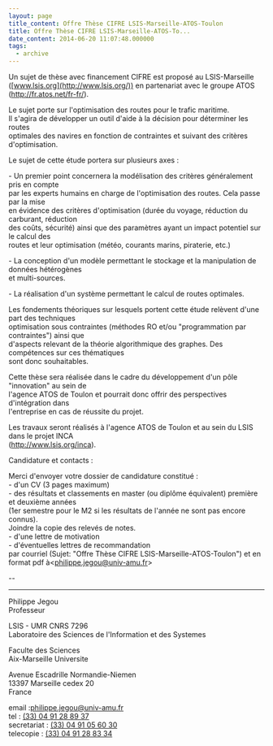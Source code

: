 ```yaml
---
layout: page
title_content: Offre Thèse CIFRE LSIS-Marseille-ATOS-Toulon
title: Offre Thèse CIFRE LSIS-Marseille-ATOS-To...
date_content: 2014-06-20 11:07:48.000000
tags:
  - archive
---
```

Un sujet de thèse avec financement CIFRE est proposé au LSIS-Marseille  
([www.lsis.org](http://www.lsis.org/)) en partenariat avec le groupe ATOS
(<http://fr.atos.net/fr-fr/>).  
  
Le sujet porte sur l'optimisation des routes pour le trafic maritime.  
Il s'agira de développer un outil d'aide à la décision pour déterminer les
routes  
optimales des navires en fonction de contraintes et suivant des critères
d'optimisation.  
  
Le sujet de cette étude portera sur plusieurs axes :  
  
\- Un premier point concernera la modélisation des critères généralement pris
en compte  
par les experts humains en charge de l'optimisation des routes. Cela passe par
la mise  
en évidence des critères d'optimisation (durée du voyage, réduction du
carburant, réduction  
des coûts, sécurité) ainsi que des paramètres ayant un impact potentiel sur le
calcul des  
routes et leur optimisation (météo, courants marins, piraterie, etc.)  
  
\- La conception d'un modèle permettant le stockage et la manipulation de
données hétérogènes  
et multi-sources.  
  
\- La réalisation d'un système permettant le calcul de routes optimales.  
  
Les fondements théoriques sur lesquels portent cette étude relèvent d'une part
des techniques  
optimisation sous contraintes (méthodes RO et/ou "programmation par
contraintes") ainsi que  
d'aspects relevant de la théorie algorithmique des graphes. Des compétences
sur ces thématiques  
sont donc souhaitables.  
  
Cette thèse sera réalisée dans le cadre du développement d'un pôle
"innovation" au sein de  
l'agence ATOS de Toulon et pourrait donc offrir des perspectives d'intégration
dans  
l'entreprise en cas de réussite du projet.  
  
Les travaux seront réalisés à l'agence ATOS de Toulon et au sein du LSIS dans
le projet INCA  
(<http://www.lsis.org/inca>).  
  
Candidature et contacts :  
  
Merci d'envoyer votre dossier de candidature constitué :  
\- d'un CV (3 pages maximum)  
\- des résultats et classements en master (ou diplôme équivalent) première et
deuxième années  
(1er semestre pour le M2 si les résultats de l'année ne sont pas encore
connus).  
Joindre la copie des relevés de notes.  
\- d'une lettre de motivation  
\- d'éventuelles lettres de recommandation  
par courriel (Sujet: "Offre Thèse CIFRE LSIS-Marseille-ATOS-Toulon") et en
format pdf à<[philippe.jegou@univ-amu.fr](mailto:philippe.jegou@univ-amu.fr)>  
  
  
\--  
************************************************************************  
Philippe Jegou  
Professeur  
  
LSIS - UMR CNRS 7296  
Laboratoire des Sciences de l'Information et des Systemes  
  
Faculte des Sciences  
Aix-Marseille Universite  
  
Avenue Escadrille Normandie-Niemen  
13397 Marseille cedex 20  
France  
  
email :[philippe.jegou@univ-amu.fr](mailto:philippe.jegou@univ-amu.fr)  
tel : [(33) 04 91 28 89 37](tel:%2833%29%2004%2091%2028%2089%2037)  
secretariat : [(33) 04 91 05 60 30](tel:%2833%29%2004%2091%2005%2060%2030)  
telecopie : [(33) 04 91 28 83 34](tel:%2833%29%2004%2091%2028%2083%2034)  

